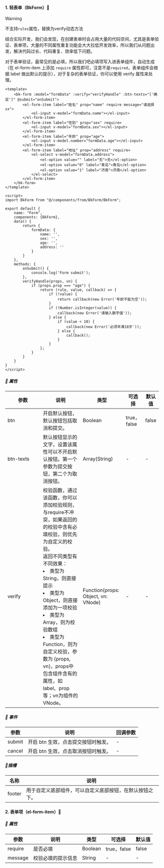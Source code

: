 #### 1. 轻表单（BkForm）🎹

> [!Warning]
>
>  不支持`rules`属性，替换为verify动态方法

结合实际开发，我们会发现，在创建表单时会占用大量的代码空间，尤其是表单验证、表单项，大量的不同属性重复功能会大大拉低开发效率，所以我们从问题出发，解决代码过长、代码重复、效率低下问题。

对于表单验证，最常见的是必填，所以我们吧必填项写入进表单组件，自动生成（在 el-form-item 上添加 `require` 属性即可，注意不是`required`，表单组件会根据 label 做出默认的提示），对于复杂的表单验证，你可以使用 verify 属性来处理。

```vue
<template>
    <bk-form :model="formData" :verify="verifyHandle" :btn-texts="['确定']" @submit="onSubmit">
        <el-form-item label="姓名" prop="name" require message="请选择xx">
            <el-input v-model="formData.name"></el-input>
        </el-form-item>
        <el-form-item label="性别" prop="sex" require>
            <el-input v-model="formData.sex"></el-input>
        </el-form-item>
        <el-form-item label="年龄" prop="age">
            <el-input v-model.number="formData.age"></el-input>
        </el-form-item>
        <el-form-item label="地址" prop="address" require>
            <el-select v-model="formData.address">
                <el-option value="" label="无">无</el-option>
                <el-option value="0" label="青岛">青岛</el-option>
                <el-option value="1" label="济南">济南</el-option>
            </el-select>
        </el-form-item>
    </bk-form>
</template>

<script>
import BkForm from "@/components/from/BkForm/BkForm";

export default {
    name: "Form",
    components: {BkForm},
    data() {
        return {
            formData: {
                name: '',
                sex: '',
                age: '',
                address: ''
            }
        }
    },
    methods: {
        onSubmit() {
            console.log('Form submit');
        },
        verifyHandle(props, vn) {
            if (props.prop === "age") {
                return (rule, value, callback) => {
                    if (!value) {
                        return callback(new Error('年龄不能为空'));
                    }
                    if (!Number.isInteger(value)) {
                        callback(new Error('请输入数字值'));
                    } else {
                        if (value < 18) {
                            callback(new Error('必须年满18岁'));
                        } else {
                            callback();
                        }
                    }
                };
            }
        }
    }
}
</script>
```



##### 📃 属性

| 参数<div style="width: 100px"></div> | 说明                                                         | 类型                               | 可选择      | 默认值 |
| ------------------------------------ | ------------------------------------------------------------ | ---------------------------------- | ----------- | ------ |
| btn                                  | 开启默认按钮，默认按钮包括取消和提交。                       | Boolean                            | true，false | false  |
| btn-texts                            | 默认按钮显示的文字，设置该属性可以不开启默认按钮。第一个参数为提交按钮，第二个为取消按钮。 | Array(String)                      | -           | -      |
| verify                               | 校验函数，通过该函数，你可以添加校验规则，与require不冲突，如果返回的的校验中含有必填校验，则优先为自定义的校验。<br />返回不同类型有不同效果：<li>类型为 String，则直接提示</li><li>类型为 Object，则直接添加为一项校验</li><li>类型为 Array，则为校验数组</li><li>类型为 Function，则为自定义校验，参数为 {props, vn}，props中包含组件含有的属性，如label、prop等；vn为组件的VNode。</li> | Function(props: Object, vn: VNode) | -           | -      |

##### 🔗 事件

| 参数   | 说明                                        | 回调参数 |
| ------ | ------------------------------------------- | ------- |
| submit | 开启 btn 生效，点击提交按钮时触发。 | - |
| cancel | 开启 btn 生效，点击取消按钮时触发。 | - |

##### 🎨插槽

| 名称   | 说明                                                     |
| ------ | -------------------------------------------------------- |
| footer | 用于自定义底部组件，可以自定义底部按钮，在默认按钮之下。 |



#### 2. 表单项（el-form-item）🎹

##### 📃 属性

| 参数    | 说明               | 类型    | 可选择      | 默认值 |
| ------- | ------------------ | ------- | ----------- | ------ |
| require | 是否必填           | Boolean | true，false | false  |
| message | 校验必填的提示信息 | String  | -           | -      |